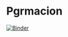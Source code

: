 # Pgrmacion

[![Binder](https://mybinder.org/badge_logo.svg)](https://mybinder.org/v2/gh/KaremTosa/Pgrmacion/master)
